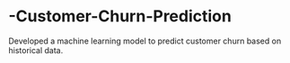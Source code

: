 # -Customer-Churn-Prediction
Developed a machine learning model to predict customer churn based on historical data.  

